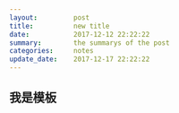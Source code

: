 ```yaml
---
layout:         post
title:          new title
date:           2017-12-12 22:22:22
summary:        the summarys of the post
categories:     notes
update_date:    2017-12-17 22:22:22
---
```


## 我是模板